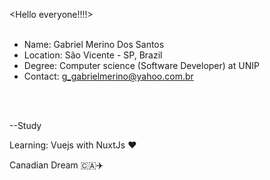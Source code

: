 <Hello everyone!!!!>	
<br>

- Name: Gabriel Merino Dos Santos
- Location: São Vicente - SP, Brazil
- Degree: Computer science (Software Developer) at UNIP
- Contact: g_gabrielmerino@yahoo.com.br

<br><br>

--Study

Learning: Vuejs with NuxtJs ❤️





Canadian Dream :canada::airplane:	
